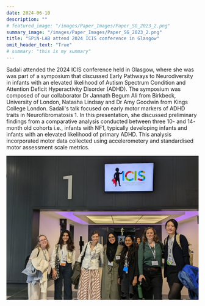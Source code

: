 ```yaml
---
date: 2024-06-10
description: ""
# featured_image: "/images/Paper_Images/Paper_SG_2023_2.png"
summary_image: "/images/Paper_Images/Paper_SG_2023_2.png"
title: "SPiN-LAB attend 2024 ICIS conference in Glasgow"
omit_header_text: "True"
# summary: "this is my summary"
---
```


Sadali attended the 2024 ICIS conference held in Glasgow, where she was was part of a symposium that discussed Early Pathways to Neurodiversity in infants with an elevated likelihood of Autism Spectrum Condition and Attention Deficit Hyperactivity Disorder (ADHD). The symposium was composed of our collaborator Dr Jannath Begum Ali from Birkbeck, University of London, Natasha Lindsay and Dr Amy Goodwin from Kings College London. Sadali's talk focused on early motor markers of ADHD traits in Neurofibromatosis 1. In this presentation, she discussed preliminary findings from a comparative analysis conducted between three 10- and 14- month old cohorts i.e., infants with NF1, typically developing infants and infants with an elevated likelihood of primary ADHD. This analysis incorporated motor data collected using accelerometery and standardised motor assessment scale metrics.

![img](/images/News_Images/ICIS_2024.jpg)

<!--more-->


